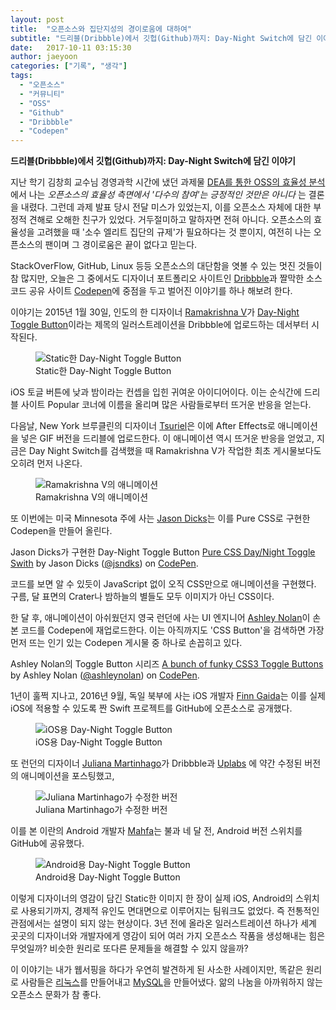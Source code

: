 ```yaml
---
layout: post
title:  "오픈소스와 집단지성의 경이로움에 대하여"
subtitle: "드리블(Dribbble)에서 깃헙(Github)까지: Day-Night Switch에 담긴 이야기"
date:   2017-10-11 03:15:30
author: jaeyoon
categories: ["기록", "생각"]
tags:
  - "오픈소스"
  - "커뮤니티"
  - "OSS"
  - "Github"
  - "Dribbble"
  - "Codepen"
---
```


**드리블(Dribbble)에서 깃헙(Github)까지: Day-Night Switch에 담긴 이야기**

지난 학기 김창희 교수님 경영과학 시간에 냈던 과제물 [DEA를 통한 OSS의 효율성 분석](http://jaeyoon.io/lab)에서 나는 *오픈소스의 효율성 측면에서 '다수의 참여'는 긍정적인 것만은 아니다* 는 결론을 내렸다. 그런데 과제 발표 당시 전달 미스가 있었는지, 이를 오픈소스 자체에 대한 부정적 견해로 오해한 친구가 있었다. 거두절미하고 말하자면 전혀 아니다. 오픈소스의 효율성을 고려했을 때 '소수 엘리트 집단의 규제'가 필요하다는 것 뿐이지, 여전히 나는 오픈소스의 팬이며 그 경이로움은 끝이 없다고 믿는다.

StackOverFlow, GitHub, Linux 등등 오픈소스의 대단함을 엿볼 수 있는 멋진 것들이 참 많지만, 오늘은 그 중에서도 디자이너 포트폴리오 사이트인 [Dribbble](https://dribbble.com)과 짤막한 소스코드 공유 사이트 [Codepen](https://codepen.io)에 중점을 두고 벌어진 이야기를 하나 해보려 한다.

이야기는 2015년 1월 30일, 인도의 한 디자이너 [Ramakrishna V](http://www.ramakrish.in)가 [Day-Night Toggle Button](https://dribbble.com/shots/1907553-Day-Night-Toggle-Button)이라는 제목의 일러스트레이션을 Dribbble에 업로드하는 데서부터 시작된다.

<figure>
  <img data-action="zoom" src="https://cdn.dribbble.com/users/484057/screenshots/1907553/day-night-toggle_1x.jpg" alt="Static한 Day-Night Toggle Button"/>
  <figcaption> Static한 Day-Night Toggle Button </figcaption>
</figure>

iOS 토글 버튼에 낮과 밤이라는 컨셉을 입힌 귀여운 아이디어이다. 이는 순식간에 드리블 사이트 Popular 코너에 이름을 올리며 많은 사람들로부터 뜨거운 반응을 얻는다.

다음날, New York 브루클린의 디자이너 [Tsuriel](http://tsurieldesign.com)은 이에 After Effects로 애니메이션을 넣은 GIF 버전을 드리블에 업로드한다. 
이 애니메이션 역시 뜨거운 반응을 얻었고, 지금은 Day Night Switch를 검색했을 때 Ramakrishna V가 작업한 최초 게시물보다도 오히려 먼저 나온다.

<figure>
  <img data-action="zoom" src="https://cdn.dribbble.com/users/470545/screenshots/1909289/switch_02.gif" alt="Ramakrishna V의 애니메이션"/>
  <figcaption> Ramakrishna V의 애니메이션 </figcaption>
</figure>

또 이번에는 미국 Minnesota 주에 사는 [Jason Dicks](https://twitter.com/In_finiteloop)는 이를 Pure CSS로 구현한 Codepen을 만들어 올린다.

<p data-height="265" data-theme-id="0" data-slug-hash="qEXzOQ" data-default-tab="css,result" data-user="jsndks" data-embed-version="2" data-pen-title="Pure CSS Day/Night Toggle Swith" class="codepen">Jason Dicks가 구현한 Day-Night Toggle Button <a href="https://codepen.io/jsndks/pen/qEXzOQ/">Pure CSS Day/Night Toggle Swith</a> by Jason Dicks (<a href="https://codepen.io/jsndks">@jsndks</a>) on <a href="https://codepen.io">CodePen</a>.</p>
<script async src="https://production-assets.codepen.io/assets/embed/ei.js"></script>

코드를 보면 알 수 있듯이 JavaScript 없이 오직 CSS만으로 애니메이션을 구현했다. 구름, 달 표면의 Crater나 밤하늘의 별들도 모두 이미지가 아닌 CSS이다.

한 달 후, 애니메이션이 아쉬웠던지 영국 런던에 사는 UI 엔지니어 [Ashley Nolan](http://ashleynolan.co.uk)이 손 본 코드를 Codepen에 재업로드한다. 이는 아직까지도 'CSS Button'을 검색하면 가장 먼저 뜨는 인기 있는 Codepen 게시물 중 하나로 손꼽히고 있다.

<p data-height="265" data-theme-id="0" data-slug-hash="wBppKz" data-default-tab="css,result" data-user="ashleynolan" data-embed-version="2" data-pen-title="A bunch of funky CSS3 Toggle Buttons" class="codepen">Ashley Nolan의 Toggle Button 시리즈 <a href="https://codepen.io/ashleynolan/pen/wBppKz/">A bunch of funky CSS3 Toggle Buttons</a> by Ashley Nolan (<a href="https://codepen.io/ashleynolan">@ashleynolan</a>) on <a href="https://codepen.io">CodePen</a>.</p>
<script async src="https://production-assets.codepen.io/assets/embed/ei.js"></script>

1년이 훌쩍 지나고, 2016년 9월, 독일 북부에 사는 iOS 개발자 [Finn Gaida](https://github.com/finngaida/DayNightSwitch)는 이를 실제 iOS에 적용할 수 있도록 짠 Swift 프로젝트를 GitHub에 오픈소스로 공개했다.

<figure>
  <img data-action="zoom" src="{{ '/assets/img/171011/finn.png' | relative_url }}" alt="iOS용 Day-Night Toggle Button"/>
  <figcaption> iOS용 Day-Night Toggle Button </figcaption>
</figure>

또 런던의 디자이너 [Juliana Martinhago](https://dribbble.com/shots/3617536-Daily-UI-Challenge-015)가 Dribbble과 [Uplabs](https://uplabs.com) 에 약간 수정된 버전의 애니메이션을 포스팅했고,

<figure>
  <img data-action="zoom" src="https://cdn.dribbble.com/users/396527/screenshots/3617536/switch-final.gif" alt="Juliana Martinhago가 수정한 버전"/>
  <figcaption> Juliana Martinhago가 수정한 버전 </figcaption>
</figure>

이를 본 이란의 Android 개발자 [Mahfa](https://github.com/Mahfa/DayNightSwitch)는 불과 네 달 전, Android 버전 스위치를 GitHub에 공유했다.

<figure>
  <img data-action="zoom" src="{{ '/assets/img/171011/mahfa.png' | relative_url }}" alt="Android용 Day-Night Toggle Button"/>
  <figcaption> Android용 Day-Night Toggle Button </figcaption>
</figure>

이렇게 디자이너의 영감이 담긴 Static한 이미지 한 장이 실제 iOS, Android의 스위치로 사용되기까지, 경제적 유인도 면대면으로 이루어지는 팀워크도 없었다. 즉 전통적인 관점에서는 설명이 되지 않는 현상이다. 3년 전에 올라온 일러스트레이션 하나가 세계 곳곳의 디자이너와 개발자에게 영감이 되어 여러 가지 오픈소스 작품을 생성해내는 힘은 무엇일까? 비슷한 원리로 또다른 문제들을 해결할 수 있지 않을까?

이 이야기는 내가 웹서핑을 하다가 우연히 발견하게 된 사소한 사례이지만, 똑같은 원리로 사람들은 [리눅스](https://github.com/torvalds/linux)를 만들어내고 [MySQL](https://github.com/mysql)을 만들어냈다. 앎의 나눔을 아까워하지 않는 오픈소스 문화가 참 좋다.

